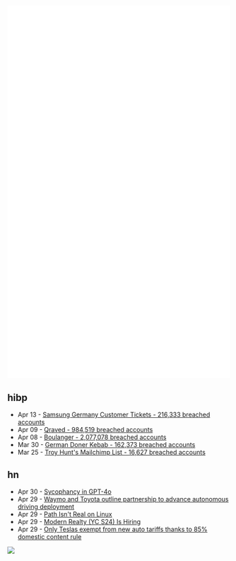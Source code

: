 ![Metrics](https://raw.githubusercontent.com/phixion/phixion/master/metrics.svg)

## hibp

<!--
for https://github.com/phixion/phixion/blob/main/.github/workflows/feeds.yml
-->
<!--START_SECTION:haveibeenpwnd-->
- Apr 13 - [Samsung Germany Customer Tickets - 216,333 breached accounts](https://haveibeenpwned.com/PwnedWebsites#SamsungGermany)
- Apr 09 - [Qraved - 984,519 breached accounts](https://haveibeenpwned.com/PwnedWebsites#Qraved)
- Apr 08 - [Boulanger - 2,077,078 breached accounts](https://haveibeenpwned.com/PwnedWebsites#Boulanger)
- Mar 30 - [German Doner Kebab - 162,373 breached accounts](https://haveibeenpwned.com/PwnedWebsites#GermanDonerKebab)
- Mar 25 - [Troy Hunt's Mailchimp List - 16,627 breached accounts](https://haveibeenpwned.com/PwnedWebsites#TroyHuntMailchimpList)
<!--END_SECTION:haveibeenpwnd-->

## hn

<!--
for https://github.com/phixion/phixion/blob/main/.github/workflows/feeds.yml
-->
<!--START_SECTION:hn-->
- Apr 30 - [Sycophancy in GPT-4o](https://openai.com/index/sycophancy-in-gpt-4o/)
- Apr 29 - [Waymo and Toyota outline partnership to advance autonomous driving deployment](https://waymo.com/blog/2025/04/waymo-and-toyota-outline-strategic-partnership)
- Apr 29 - [Path Isn't Real on Linux](https://blog.danielh.cc/blog/path)
- Apr 29 - [Modern Realty (YC S24) Is Hiring](https://www.workatastartup.com/jobs/66546)
- Apr 29 - [Only Teslas exempt from new auto tariffs thanks to 85% domestic content rule](https://fuelarc.com/cars/only-tesla-exempt-from-new-auto-tariffs-thanks-to-85-domestic-content-rule/)
<!--END_SECTION:hn-->

<!--
for https://yhype.me
-->
![](https://hit.yhype.me/github/profile?user_id=13013670)
